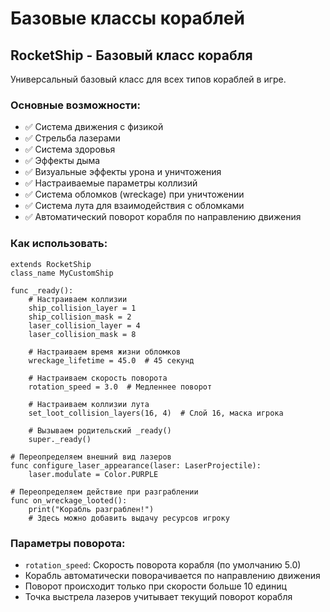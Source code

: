 # Базовые классы кораблей

## RocketShip - Базовый класс корабля

Универсальный базовый класс для всех типов кораблей в игре.

### Основные возможности:

- ✅ Система движения с физикой
- ✅ Стрельба лазерами
- ✅ Система здоровья
- ✅ Эффекты дыма
- ✅ Визуальные эффекты урона и уничтожения
- ✅ Настраиваемые параметры коллизий
- ✅ Система обломков (wreckage) при уничтожении
- ✅ Система лута для взаимодействия с обломками
- ✅ Автоматический поворот корабля по направлению движения

### Как использовать:

```gdscript
extends RocketShip
class_name MyCustomShip

func _ready():
    # Настраиваем коллизии
    ship_collision_layer = 1
    ship_collision_mask = 2
    laser_collision_layer = 4
    laser_collision_mask = 8

    # Настраиваем время жизни обломков
    wreckage_lifetime = 45.0  # 45 секунд

    # Настраиваем скорость поворота
    rotation_speed = 3.0  # Медленнее поворот

    # Настраиваем коллизии лута
    set_loot_collision_layers(16, 4)  # Слой 16, маска игрока

    # Вызываем родительский _ready()
    super._ready()

# Переопределяем внешний вид лазеров
func configure_laser_appearance(laser: LaserProjectile):
    laser.modulate = Color.PURPLE

# Переопределяем действие при разграблении
func on_wreckage_looted():
    print("Корабль разграблен!")
    # Здесь можно добавить выдачу ресурсов игроку
```

### Параметры поворота:

- `rotation_speed`: Скорость поворота корабля (по умолчанию 5.0)
- Корабль автоматически поворачивается по направлению движения
- Поворот происходит только при скорости больше 10 единиц
- Точка выстрела лазеров учитывает текущий поворот корабля

```

```
